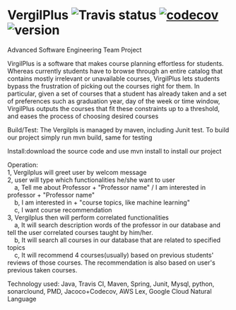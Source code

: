 # VergilPlus ![Travis status](https://travis-ci.org/pow25/vergilplus.svg?branch=master) [![codecov](https://codecov.io/gh/pow25/vergilplus/branch/master/graph/badge.svg)](https://codecov.io/gh/pow25/vergilplus) ![version](https://img.shields.io/badge/version-1.1.0-blue.svg?maxAge=2592000)

Advanced Software Engineering Team Project

VirgilPlus is a software that makes course planning effortless for students.  Whereas currently students have to browse through an entire catalog that contains mostly irrelevant or unavailable courses, VirgilPlus lets students bypass the frustration of picking out the courses right for them.  In particular, given a set of courses that a student has already taken and a set of preferences such as graduation year, day of the week or time window, VirgilPlus outputs the courses that fit these constraints up to a threshold, and eases the process of choosing desired courses

Build/Test: The Vergilpls is managed by maven, including Junit test. To build our project simply run mvn build, same for testing

Install:download the source code and use mvn install to install our project

Operation:<br />
1, Vergilplus will greet user by welcom message<br />
2, user will type which functionalities he/she want to user<br />
    &nbsp;&nbsp;&nbsp;&nbsp;a, Tell me about Professor + "Professor name" / I am interested in professor + "Professor name"<br />
    &nbsp;&nbsp;&nbsp;&nbsp;b, I am interested in + "course topics, like machine learning"<br />
    &nbsp;&nbsp;&nbsp;&nbsp;c, I want course recommendation<br />
3, Vergilplus then will perform correlated functionalities<br />
    &nbsp;&nbsp;&nbsp;&nbsp;a, It will search description words of the professor in our database and tell the user correlated courses taught by him/her.<br />
    &nbsp;&nbsp;&nbsp;&nbsp;b, It will search all courses in our database that are related to specified topics<br />
    &nbsp;&nbsp;&nbsp;&nbsp;c, It will recommend 4 courses(usually) based on previous students' reviews of those courses. The recommendation is also based on              user's previous taken courses.<br />  

Technology used: Java, Travis CI, Maven, Spring, Junit, Mysql, python, sonarclound, PMD, Jacoco+Codecov, AWS Lex, Google Cloud Natural Language
